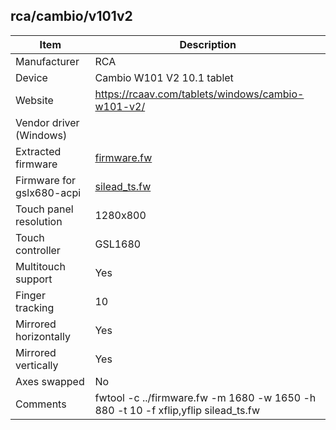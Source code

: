 rca/cambio/v101v2
--------------------

| Item | Description |
|------|-------------|
| Manufacturer            | RCA                      |
| Device                  | Cambio W101 V2 10.1 tablet |
| Website                 | https://rcaav.com/tablets/windows/cambio-w101-v2/ |
| Vendor driver (Windows) |  |
| Extracted firmware      | [firmware.fw](firmware.fw) |
| Firmware for gslx680-acpi | [silead_ts.fw](silead_ts.fw) |
| Touch panel resolution  | 1280x800 |
| Touch controller        | GSL1680 |
| Multitouch support      | Yes |
| Finger tracking         | 10 |
| Mirrored horizontally   | Yes |
| Mirrored vertically     | Yes |
| Axes swapped            | No |
| Comments                | fwtool -c ../firmware.fw -m 1680 -w 1650 -h 880 -t 10 -f xflip,yflip silead_ts.fw |
